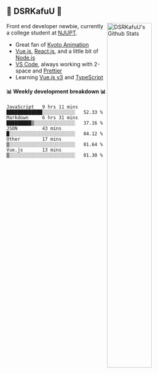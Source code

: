 ## 🍥 DSRKafuU 🍥

<img align="right" alt="DSRKafuU's Github Stats" width="48%" src="https://github-readme-stats.vercel.app/api?username=dsrkafuu&count_private=true&show_icons=true&title_color=7793cc&icon_color=7793cc&text_color=595858&bg_color=ffffff" />

Front end developer newbie, currently a college student at [NJUPT](https://www.njupt.edu.cn).

- Great fan of [Kyoto Animation](https://www.kyotoanimation.co.jp)
- [Vue.js](https://vuejs.org), [React.js](https://reactjs.org), and a little bit of [Node.js](https://nodejs.org)
- [VS Code](https://code.visualstudio.com), always working with 2-space and [Prettier](https://prettier.io)
- Learning [Vue.js v3](https://v3.vuejs.org) and [TypeScript](https://www.typescriptlang.org)

#### :bar_chart: Weekly development breakdown :bar_chart:

<!--START_SECTION:waka-->
```text
JavaScript   9 hrs 11 mins   █████████████░░░░░░░░░░░░   52.33 % 
Markdown     6 hrs 31 mins   █████████▒░░░░░░░░░░░░░░░   37.16 % 
JSON         43 mins         █░░░░░░░░░░░░░░░░░░░░░░░░   04.12 % 
Other        17 mins         ▒░░░░░░░░░░░░░░░░░░░░░░░░   01.64 % 
Vue.js       13 mins         ▒░░░░░░░░░░░░░░░░░░░░░░░░   01.30 % 
```
<!--END_SECTION:waka-->
